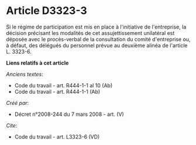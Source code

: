# Article D3323-3

Si le régime de participation est mis en place à l'initiative de l'entreprise, la décision précisant les modalités de cet
assujettissement unilatéral est déposée avec le procès-verbal de la consultation du comité d'entreprise ou, à défaut, des
délégués du personnel prévue au deuxième alinéa de l'article L. 3323-6.

**Liens relatifs à cet article**

_Anciens textes_:

  - Code du travail - art. R444-1-1 al 10 (Ab)
  - Code du travail - art. R444-1-1 (Ab)

_Créé par_:

  - Décret n°2008-244 du 7 mars 2008 - art. (V)

_Cite_:

  - Code du travail - art. L3323-6 (VD)
